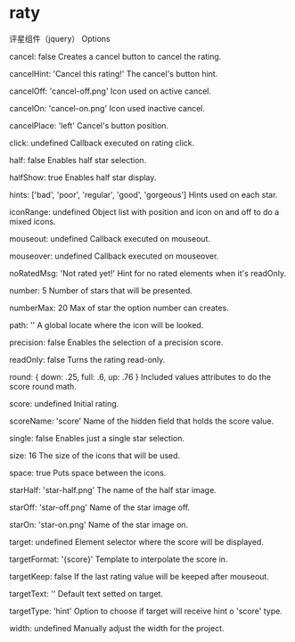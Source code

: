 # raty
评星组件（jquery）
Options

cancel: false
Creates a cancel button to cancel the rating.

cancelHint: 'Cancel this rating!'
The cancel's button hint.

cancelOff: 'cancel-off.png'
Icon used on active cancel.

cancelOn: 'cancel-on.png'
Icon used inactive cancel.

cancelPlace: 'left'
Cancel's button position.

click: undefined
Callback executed on rating click.

half: false
Enables half star selection.

halfShow: true
Enables half star display.

hints: ['bad', 'poor', 'regular', 'good', 'gorgeous']
Hints used on each star.

iconRange: undefined
Object list with position and icon on and off to do a mixed icons.

mouseout: undefined
Callback executed on mouseout.

mouseover: undefined
Callback executed on mouseover.

noRatedMsg: 'Not rated yet!'
Hint for no rated elements when it's readOnly.

number: 5
Number of stars that will be presented.

numberMax: 20
Max of star the option number can creates.

path: ''
A global locate where the icon will be looked.

precision: false
Enables the selection of a precision score.

readOnly: false
Turns the rating read-only.

round: { down: .25, full: .6, up: .76 }
Included values attributes to do the score round math.

score: undefined
Initial rating.

scoreName: 'score'
Name of the hidden field that holds the score value.

single: false
Enables just a single star selection.

size: 16
The size of the icons that will be used.

space: true
Puts space between the icons.

starHalf: 'star-half.png'
The name of the half star image.

starOff: 'star-off.png'
Name of the star image off.

starOn: 'star-on.png'
Name of the star image on.

target: undefined
Element selector where the score will be displayed.

targetFormat: '{score}'
Template to interpolate the score in.

targetKeep: false
If the last rating value will be keeped after mouseout.

targetText: ''
Default text setted on target.

targetType: 'hint'
Option to choose if target will receive hint o 'score' type.

width: undefined
Manually adjust the width for the project.


